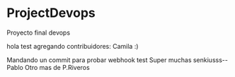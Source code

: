 # ProjectDevops
Proyecto final devops

hola
test
agregando contribuidores: Camila :)

Mandando un commit para probar webhook
test
Super muchas senkiusss--Pablo
Otro mas de P.Riveros